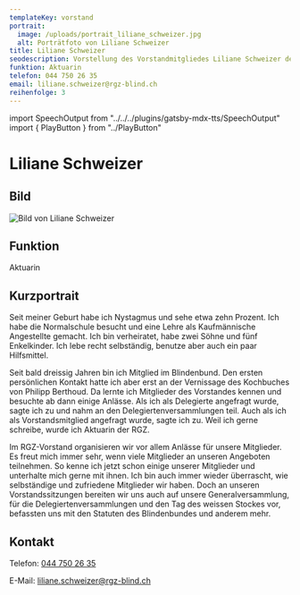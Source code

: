```yaml
---
templateKey: vorstand
portrait:
  image: /uploads/portrait_liliane_schweizer.jpg
  alt: Porträtfoto von Liliane Schweizer
title: Liliane Schweizer
seodescription: Vorstellung des Vorstandmitgliedes Liliane Schweizer der RGZ.
funktion: Aktuarin
telefon: 044 750 26 35
email: liliane.schweizer@rgz-blind.ch
reihenfolge: 3
---
```

import SpeechOutput from "../../../plugins/gatsby-mdx-tts/SpeechOutput"
import { PlayButton } from "../PlayButton"

<SpeechOutput id="vorstand-liliane-schweizer" customPlayButton={PlayButton}>

# Liliane Schweizer

## Bild

![Bild von Liliane Schweizer](/uploads/portrait_liliane_schweizer.jpg "Bild von Liliane Schweizer")

## Funktion

Aktuarin

## Kurzportrait

Seit meiner Geburt habe ich Nystagmus und sehe etwa zehn Prozent. Ich habe die Normalschule besucht und eine Lehre als Kaufmännische Angestellte gemacht. Ich bin verheiratet, habe zwei Söhne und fünf Enkelkinder. Ich lebe recht selbständig, benutze aber auch ein paar Hilfsmittel.

Seit bald dreissig Jahren bin ich Mitglied im Blindenbund. Den ersten persönlichen Kontakt hatte ich aber erst an der Vernissage des Kochbuches von Philipp Berthoud. Da lernte ich Mitglieder des Vorstandes kennen und besuchte ab dann einige Anlässe. Als ich als Delegierte angefragt wurde, sagte ich zu und nahm an den Delegiertenversammlungen teil. Auch als ich als Vorstandsmitglied angefragt wurde, sagte ich zu. Weil ich gerne schreibe, wurde ich Aktuarin der RGZ. 


Im RGZ-Vorstand organisieren wir vor allem Anlässe für unsere Mitglieder. Es freut mich immer sehr, wenn viele Mitglieder an unseren Angeboten teilnehmen. So kenne ich jetzt schon einige unserer Mitglieder und unterhalte mich gerne mit ihnen. Ich bin auch immer wieder überrascht, wie selbständige und zufriedene Mitglieder wir haben.  Doch an unseren Vorstandssitzungen bereiten wir uns auch auf unsere Generalversammlung, für die Delegiertenversammlungen und den Tag des weissen Stockes vor, befassten uns mit den Statuten des Blindenbundes und anderem mehr. 


## Kontakt

Telefon: [044 750 26 35](<tel:044 750 26 35>)

E-Mail: [liliane.schweizer@rgz-blind.ch](mailto:liliane.schweizer@rgz-blind.ch)

</SpeechOutput>